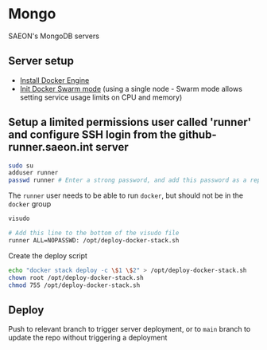 # Mongo
SAEON's MongoDB servers

## Server setup

- [Install Docker Engine](https://docs.docker.com/engine/install/centos/)
- [Init Docker Swarm mode](https://docs.docker.com/engine/swarm/swarm-tutorial/create-swarm/) (using a single node - Swarm mode allows setting service usage limits on CPU and memory)

## Setup a limited permissions user called 'runner' and configure SSH login from the github-runner.saeon.int server
```sh
sudo su
adduser runner
passwd runner # Enter a strong password, and add this password as a repository secret
```

The `runner` user needs to be able to run `docker`, but should not be in the `docker` group

```sh
visudo

# Add this line to the bottom of the visudo file
runner ALL=NOPASSWD: /opt/deploy-docker-stack.sh
```

Create the deploy script

```sh
echo "docker stack deploy -c \$1 \$2" > /opt/deploy-docker-stack.sh
chown root /opt/deploy-docker-stack.sh 
chmod 755 /opt/deploy-docker-stack.sh
```

## Deploy
Push to relevant branch to trigger server deployment, or to `main` branch to update the repo without triggering a deployment